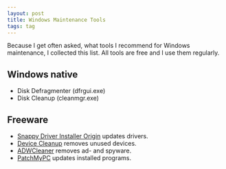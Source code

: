 ```yaml
---
layout: post
title: Windows Maintenance Tools
tags: tag
---
```


Because I get often asked, what tools I recommend for Windows maintenance, I collected this list. All tools are free and I use them regularly.

## Windows native

 - Disk Defragmenter (dfrgui.exe)
 - Disk Cleanup (cleanmgr.exe)

## Freeware

 - [Snappy Driver Installer Origin](https://www.glenn.delahoy.com/snappy-driver-installer-origin/) updates drivers.
 - [Device Cleanup](https://www.uwe-sieber.de/misc_tools_e.html#DeviceCleanup) removes unused devices.
 - [ADWCleaner](https://toolslib.net/downloads/viewdownload/1-adwcleaner/) removes ad- and spyware.
 - [PatchMyPC](https://patchmypc.com/home-updater) updates installed programs.
